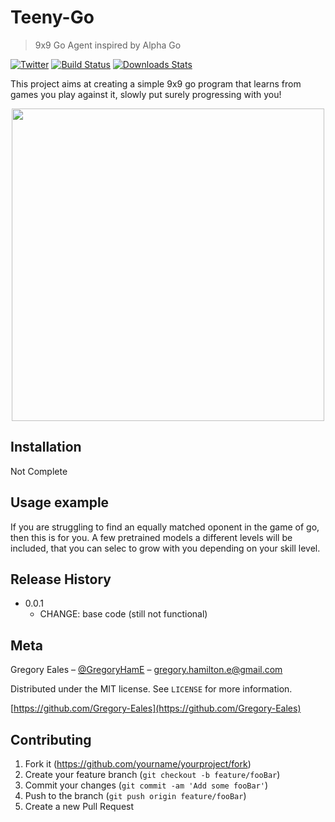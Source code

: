 # Teeny-Go
> 9x9 Go Agent inspired by Alpha Go

[![Twitter][npm-image]][npm-url]
[![Build Status][travis-image]][travis-url]
[![Downloads Stats][npm-downloads]][npm-url]

This project aims at creating a simple 9x9 go program that learns from games you play against it, slowly put surely progressing with you!

<p align="center">
  <img src="https://github.com/Gregory-Eales/Teeny-Go-Engine/blob/master/images/TeenyGoSample.png" width="500"/>
</p>

## Installation

Not Complete

## Usage example

If you are struggling to find an equally matched oponent in the game of go, then this is for you. A few pretrained models a different levels will be included, that you can selec to grow with you depending on your skill level. 


## Release History

* 0.0.1
    * CHANGE: base code (still not functional)

## Meta

Gregory Eales – [@GregoryHamE](https://twitter.com/GregoryHamE) – gregory.hamilton.e@gmail.com

Distributed under the MIT license. See ``LICENSE`` for more information.

[https://github.com/Gregory-Eales](https://github.com/Gregory-Eales)

## Contributing

1. Fork it (<https://github.com/yourname/yourproject/fork>)
2. Create your feature branch (`git checkout -b feature/fooBar`)
3. Commit your changes (`git commit -am 'Add some fooBar'`)
4. Push to the branch (`git push origin feature/fooBar`)
5. Create a new Pull Request

<!-- Markdown link & img dfn's -->
[npm-image]: https://img.shields.io/npm/v/datadog-metrics.svg?style=flat-square
[npm-url]: https://npmjs.org/package/datadog-metrics
[npm-downloads]: https://img.shields.io/npm/dm/datadog-metrics.svg?style=flat-square
[travis-image]: https://img.shields.io/travis/dbader/node-datadog-metrics/master.svg?style=flat-square
[travis-url]: https://travis-ci.org/dbader/node-datadog-metrics
[wiki]: https://github.com/yourname/yourproject/wiki
